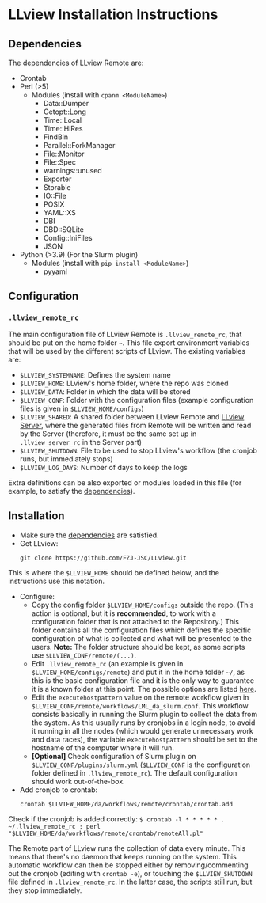 # LLview Installation Instructions

## Dependencies

The dependencies of LLview Remote are:

- Crontab
- Perl (>5) 
    - Modules (install with `cpanm <ModuleName>`)
        - Data::Dumper
        - Getopt::Long
        - Time::Local
        - Time::HiRes
        - FindBin
        - Parallel::ForkManager
        - File::Monitor
        - File::Spec
        - warnings::unused
        - Exporter
        - Storable
        - IO::File
        - POSIX
        - YAML::XS
        - DBI
        - DBD::SQLite
        - Config::IniFiles
        - JSON
- Python (>3.9) (For the Slurm plugin)
    - Modules (install with `pip install <ModuleName>`)
        - pyyaml

## Configuration

### `.llview_remote_rc`

The main configuration file of LLview Remote is `.llview_remote_rc`, that should be put on the home folder `~`.
This file export environment variables that will be used by the different scripts of LLview.
The existing variables are:

- `$LLVIEW_SYSTEMNAME`: Defines the system name
- `$LLVIEW_HOME`: LLview's home folder, where the repo was cloned
- `$LLVIEW_DATA`: Folder in which the data will be stored
- `$LLVIEW_CONF`: Folder with the configuration files (example configuration files is given in `$LLVIEW_HOME/configs`)
- `$LLVIEW_SHARED`: A shared folder between LLview Remote and [LLview Server](server_install.md#configuration), where the generated files from Remote will be written and read by the Server (therefore, it must be the same set up in `.llview_server_rc` in the Server part)
- `$LLVIEW_SHUTDOWN`: File to be used to stop LLview's workflow (the cronjob runs, but immediately stops)
- `$LLVIEW_LOG_DAYS`: Number of days to keep the logs

Extra definitions can be also exported or modules loaded in this file (for example, to satisfy the [dependencies](#dependencies)).


## Installation

- Make sure the [dependencies](#dependencies) are satisfied.
- Get LLview:
    ```
    git clone https://github.com/FZJ-JSC/LLview.git
    ```
This is where the `$LLVIEW_HOME` should be defined below, and the instructions use this notation.
- Configure:
    - Copy the config folder `$LLVIEW_HOME/configs` outside the repo. (This action is optional, but it is **recommended**, to work with a configuration folder that is not attached to the Repository.)
    This folder contains all the configuration files which defines the specific configuration of what is collected and what will be presented to the users.
    **Note:** The folder structure should be kept, as some scripts use `$LLVIEW_CONF/remote/(...)`.
    - Edit `.llview_remote_rc` (an example is given in `$LLVIEW_HOME/configs/remote`) and put it in the home folder `~/`, as this is the basic configuration file and it is the only way to guarantee it is a known folder at this point. The possible options are listed [here](#llview_remote_rc).
    - Edit the `executehostpattern` value on the remote workflow given in `$LLVIEW_CONF/remote/workflows/LML_da_slurm.conf`. This workflow consists basically in running the Slurm plugin to collect the data from the system. As this usually runs by cronjobs in a login node, to avoid it running in all the nodes (which would generate unnecessary work and data races), the variable `executehostpattern` should be set to the hostname of the computer where it will run.
    - **[Optional]** Check configuration of Slurm plugin on `$LLVIEW_CONF/plugins/slurm.yml` (`$LLVIEW_CONF` is the configuration folder defined in `.llview_remote_rc`). The default configuration should work out-of-the-box.
- Add cronjob to crontab:
    ```
    crontab $LLVIEW_HOME/da/workflows/remote/crontab/crontab.add
    ```
Check if the cronjob is added correctly:
    ```
    $ crontab -l
    * * * * * . ~/.llview_remote_rc ; perl "$LLVIEW_HOME/da/workflows/remote/crontab/remoteAll.pl"
    ```

The Remote part of LLview runs the collection of data every minute. This means that there's no daemon that keeps running on the system.
This automatic workflow can then be stopped either by removing/commenting out the cronjob (editing with `crontab -e`), or touching the `$LLVIEW_SHUTDOWN` file defined in `.llview_remote_rc`. In the latter case, the scripts still run, but they stop immediately.

